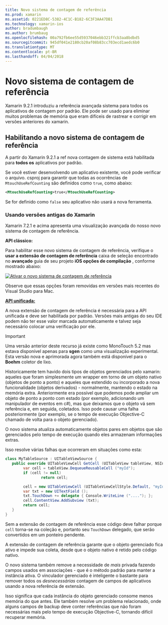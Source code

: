 ```yaml
---
title: Novo sistema de contagem de referência
ms.prod: xamarin
ms.assetid: 0221ED8C-5382-4C1C-B182-6C3F3AA47DB1
ms.technology: xamarin-ios
author: bradumbaugh
ms.author: brumbaug
ms.openlocfilehash: 00a792fb6ee55d5937046ebb321ffcb3aa8bdbd5
ms.sourcegitcommit: 945df041e2180cb20af08b83cc703ecd1aedc6b0
ms.translationtype: MT
ms.contentlocale: pt-BR
ms.lasthandoff: 04/04/2018
---
```

# <a name="new-reference-counting-system"></a>Novo sistema de contagem de referência

Xamarin 9.2.1 introduziu a referência avançada sistema para todos os aplicativos de contagem por padrão. Ele pode ser usado para eliminar muitos problemas de memória que eram difíceis de rastrear e corrigir em versões anteriores do xamarin.

## <a name="enabling-the-new-reference-counting-system"></a>Habilitando a novo sistema de contagem de referência

A partir do Xamarin 9.2.1 a ref nova contagem de sistema está habilitada para **todos os** aplicativos por padrão.

Se você estiver desenvolvendo um aplicativo existente, você pode verificar o arquivo. csproj para garantir que todas as ocorrências de `MtouchUseRefCounting` são definidos como `true`, como abaixo:

```xml
<MtouchUseRefCounting>true</MtouchUseRefCounting>
```

Se for definido como `false` seu aplicativo não usará a nova ferramenta.

### <a name="using-older-versions-of-xamarin"></a>Usando versões antigas do Xamarin

Xamarin 7.2.1 e acima apresenta uma visualização avançada do nosso novo sistema de contagem de referência.

**API clássico:**

Para habilitar esse novo sistema de contagem de referência, verifique o **usar a extensão de contagem de referência** caixa de seleção encontrado no **avançado** guia de seu projeto **iOS opções de compilação** , conforme mostrado abaixo: 

[![](newrefcount-images/image1.png "Ativar o novo sistema de contagem de referência")](newrefcount-images/image1.png#lightbox)

Observe que essas opções foram removidas em versões mais recentes do Visual Studio para Mac.

 **[API unificada:](~/cross-platform/macios/unified/index.md)**

 A nova extensão de contagem de referência é necessária para a API unificada e deve ser habilitada por padrão. Versões mais antigas do seu IDE podem não ter esse valor marcada automaticamente e talvez seja necessário colocar uma verificação por ele.

    
> [!IMPORTANT]
> Uma versão anterior deste recurso já existe como MonoTouch 5.2 mas estava disponível apenas para **sgen** como uma visualização experimental. Esta versão nova e aprimorada agora também está disponível para o **Boehm** coletor de lixo.


Historicamente tem havido dois tipos de objetos gerenciados pelo xamarin: aqueles que foram simplesmente um wrapper em torno de um objeto nativo (objetos de ponto a ponto) e aqueles que estendido ou incorporado a nova funcionalidade (objetos derivados) - normalmente, mantendo o estado na memória extra. Anteriormente era possível que podemos pode ampliar um objeto de ponto a ponto com estado (por exemplo, adicionando um manipulador de eventos em c#), mas que deixamos que o objeto vá sem referência e, em seguida, coletados. Isso pode causar uma falha posteriormente (por exemplo, se o tempo de execução Objective-C chamado de volta para o objeto gerenciado).

O novo sistema atualiza automaticamente objetos pares em objetos que são gerenciados pelo tempo de execução quando eles armazenam informações extras.

Isso resolve várias falhas que ocorreram em situações como esta:

```csharp
class MyTableSource : UITableViewSource {
   public override UITableViewCell GetCell (UITableView tableView, NSIndexPath indexPath) {
        var cell = tableView.DequeueReusableCell ("myId");
        if (cell != null)
                return cell;

        cell = new UITableViewCell (UITableViewCellStyle.Default, "myId");
        var txt = new UITextField ();
        txt.TouchDown += delegate { Console.WriteLine ("...."); };
        cell.ContentView.AddSubview (txt);
        return cell;
   }
}
```

Sem a extensão de contagem de referência esse código deve falhar porque `cell` torna-se na coleção e, portanto seu `TouchDown` delegado, que serão convertidos em um ponteiro pendente.

A extensão de contagem de referência garante que o objeto gerenciado fica ativo e impede sua coleta, desde que o objeto nativo é retido pelo código nativo.

O novo sistema também remove a necessidade de *mais* privada fazendo campos usados em associações - que é o método padrão para manter a instância ativa. O vinculador gerenciado é inteligente o bastante para remover todos os *desnecessárias* contagem de campos de aplicativos usando a nova referência de extensão.

Isso significa que cada instância do objeto gerenciado consome menos memória do que antes. Ele também resolve um problema relacionado, onde alguns campos de backup deve conter referências que não foram necessárias mais pelo tempo de execução Objective-C, tornando difícil recuperar memória.
